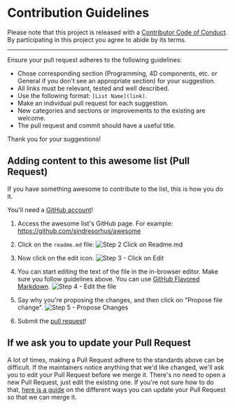 # Contribution Guidelines

Please note that this project is released with a
[Contributor Code of Conduct](code-of-conduct.md). By participating in this
project you agree to abide by its terms.

---

Ensure your pull request adheres to the following guidelines:

- Chose corresponding section (Programming, 4D components, etc. or General if you don't see an appropriate section) for your suggestion.
- All links must be relevant, tested and well described.
- Use the following format: `[List Name](link)`.
- Make an individual pull request for each suggestion.
- New categories and sections or improvements to the existing are welcome.
- The pull request and commit should have a useful title.

Thank you for your suggestions!


## Adding content to this awesome list (Pull Request)

If you have something awesome to contribute to the list, this is how you do it.

You'll need a [GitHub account](https://github.com/join)!

1. Access the awesome list's GitHub page. For example: https://github.com/sindresorhus/awesome

2. Click on the `readme.md` file: ![Step 2 Click on Readme.md](https://blog.4d.com/wp-content/uploads/2022/04/readme.png)

3. Now click on the edit icon. ![Step 3 - Click on Edit](https://blog.4d.com/wp-content/uploads/2022/04/editreadme-2048x409.png)

4. You can start editing the text of the file in the in-browser editor. Make sure you follow guidelines above. You can use [GitHub Flavored Markdown](https://help.github.com/articles/github-flavored-markdown/). ![Step 4 - Edit the file](https://blog.4d.com/wp-content/uploads/2022/04/changereadme-2048x684.png)

5. Say why you're proposing the changes, and then click on "Propose file change". ![Step 5 - Propose Changes](https://blog.4d.com/wp-content/uploads/2022/04/proposechanges-2048x480.png)

6. Submit the [pull request](https://help.github.com/articles/using-pull-requests/)!

## If we ask you to update your Pull Request

A lot of times, making a Pull Request adhere to the standards above can be difficult.
If the maintainers notice anything that we'd like changed, we'll ask you to
edit your Pull Request before we merge it. There's no need to open a new Pull Request, just edit
the existing one. If you're not sure how to do that,
[here is a guide](https://github.com/RichardLitt/knowledge/blob/master/github/amending-a-commit-guide.md)
on the different ways you can update your Pull Request so that we can merge it.
